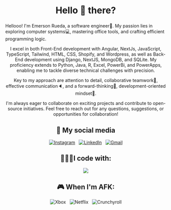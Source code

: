 <h1 align="center">Hello 👋 there?</h1>

###

<div align="center">
<p align="left">Hellooo! I'm Emerson Rueda, a software engineer🤖. My passion lies in exploring computer systems💻, mastering office tools, and crafting efficient programming logic.

I excel in both Front-End development with Angular, NextJs, JavaScript, TypeScript, Tailwind, HTML, CSS, Shopify, and Wordpress, as well as Back-End development using Django, NextJS, MongoDB, and SQLite. My proficiency extends to Python, Java, R, Excel, PowerBi, and PowerApps, enabling me to tackle diverse technical challenges with precision.

Key to my approach are attention to detail, collaborative teamwork🕺, effective communication🔈, and a forward-thinking💭, development-oriented mindset🤔.

I'm always eager to collaborate on exciting projects and contribute to open-source initiatives. Feel free to reach out for any questions, suggestions, or opportunities for collaboration! </p>


## 🦆 My social media 

<div align="center">

[![Instagram](https://skillicons.dev/icons?i=instagram)](https://instagram.com/emer.rr) &nbsp;
[![LinkedIn](https://skillicons.dev/icons?i=linkedin)](www.linkedin.com/in/emerson-rueda-3314b0174) &nbsp;
[![Gmail](https://skillicons.dev/icons?i=gmail)](mailto:emerrueda215@gmail.com?subject=Hello%20Emerson,%20From%20Github)

</div>


## 👨🏻‍💻I code with:

<p align="center">
  <a href="https://skillicons.dev">
    <img src="https://skillicons.dev/icons?i=angular,js,html,css,tailwind,ts,nextjs,py" />
  </a>
</p>
</div>

<div align="center">

## 🎮 When I'm AFK:

![Xbox](https://img.shields.io/badge/Xbox-%23107C10.svg?style=for-the-badge&logo=Xbox&logoColor=white) &nbsp;
![Netflix](https://img.shields.io/badge/Netflix-E50914?style=for-the-badge&logo=netflix&logoColor=white) &nbsp;
![Crunchyroll](https://img.shields.io/badge/Crunchyroll-F47521?style=for-the-badge&logo=crunchyroll&logoColor=white)

</div>
